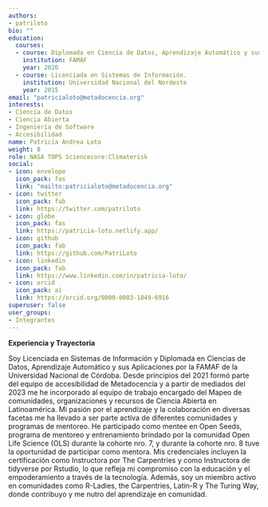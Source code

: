 ```yaml
---
authors:
- patriloto
bio: ""
education:
  courses:
  - course: Diplomada en Ciencia de Datos, Aprendizaje Automático y sus Aplicaciones.
    institution: FAMAF 
    year: 2020
  - course: Licenciada en Sistemas de Información.
    institution: Universidad Nacional del Nordeste 
    year: 2015
email: "patricialoto@metadocencia.org"
interests:
- Ciencia de Datos
- Ciencia Abierta
- Ingeniería de Software
- Accesibilidad
name: Patricia Andrea Loto
weight: 8
role: NASA TOPS Sciencecore:Climaterisk
social:
- icon: envelope
  icon_pack: fas
  link: "mailto:patricialoto@metadocencia.org"
- icon: twitter
  icon_pack: fab
  link: https://twitter.com/patriloto
- icon: globe
  icon_pack: fas
  link: https://patricia-loto.netlify.app/
- icon: github
  icon_pack: fab
  link: https://github.com/PatriLoto
- icon: linkedin
  icon_pack: fab
  link: https://www.linkedin.com/in/patricia-loto/
- icon: orcid
  icon_pack: ai
  link: https://orcid.org/0000-0003-1849-6916
superuser: false
user_groups:
- Integrantes
---
```


**Experiencia y Trayectoria**

Soy Licenciada en Sistemas de Información y Diplomada en Ciencias de Datos, Aprendizaje Automático y sus Aplicaciones por la FAMAF de la Universidad Nacional de Córdoba. Desde principios del 2021 formó parte del equipo de accesibilidad de Metadocencia y a partir de mediados del 2023 me he incorporado al equipo de trabajo encargado del Mapeo de comunidades, organizaciones y recursos de Ciencia Abierta en Latinoamérica.  Mi pasión por el aprendizaje y la colaboración en diversas facetas me ha llevado a ser parte activa de diferentes comunidades y programas de mentoreo. He participado como mentee en Open Seeds, programa de mentoreo y entrenamiento brindado por la comunidad Open Life Science (OLS) durante la cohorte nro. 7,  y durante la cohorte nro. 8 tuve la oportunidad de participar como mentora. Mis credenciales incluyen la certificación como Instructora por The Carpentries y como Instructora de tidyverse por Rstudio, lo que refleja mi compromiso con la educación y el empoderamiento a través de la tecnología. Además, soy un miembro activo en comunidades como R-Ladies, the Carpentries, Latin-R y The Turing Way, donde contribuyo y me nutro del aprendizaje en comunidad. 

